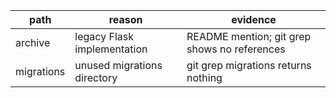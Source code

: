 | path | reason | evidence |
|---|---|---|
| archive | legacy Flask implementation | README mention; git grep shows no references |
| migrations | unused migrations directory | git grep migrations returns nothing |
